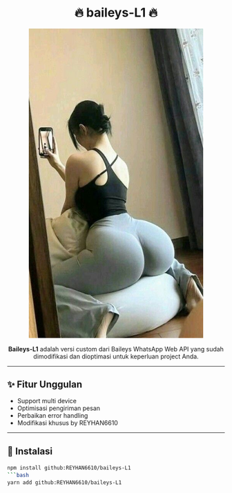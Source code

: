 <h1 align="center">🔥 baileys-L1 🔥</h1>

<p align="center">
  <img src="https://raw.githubusercontent.com/REYHAN6610/baileys-L1/refs/heads/main/72604e52-f7ee-4cbb-8190-eeb6341391c5.jpeg" alt="baileys-L1" width="80%" />
</p>

<p align="center">
  <b>Baileys-L1</b> adalah versi custom dari Baileys WhatsApp Web API yang sudah dimodifikasi dan dioptimasi untuk keperluan project Anda.
</p>

---

## ✨ Fitur Unggulan

- Support multi device
- Optimisasi pengiriman pesan
- Perbaikan error handling
- Modifikasi khusus by REYHAN6610

---

## 🚀 Instalasi

```bash
npm install github:REYHAN6610/baileys-L1
```bash
yarn add github:REYHAN6610/baileys-L1
